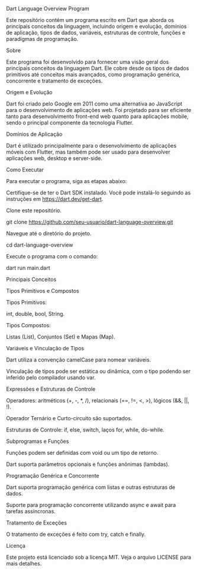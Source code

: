 Dart Language Overview Program

Este repositório contém um programa escrito em Dart que aborda os principais conceitos da linguagem, incluindo origem e evolução, domínios de aplicação, tipos de dados, variáveis, estruturas de controle, funções e paradigmas de programação.

Sobre

Este programa foi desenvolvido para fornecer uma visão geral dos principais conceitos da linguagem Dart. Ele cobre desde os tipos de dados primitivos até conceitos mais avançados, como programação genérica, concorrente e tratamento de exceções.

Origem e Evolução

Dart foi criado pelo Google em 2011 como uma alternativa ao JavaScript para o desenvolvimento de aplicações web. Foi projetado para ser eficiente tanto para desenvolvimento front-end web quanto para aplicações mobile, sendo o principal componente da tecnologia Flutter.

Domínios de Aplicação

Dart é utilizado principalmente para o desenvolvimento de aplicações móveis com Flutter, mas também pode ser usado para desenvolver aplicações web, desktop e server-side.

Como Executar

Para executar o programa, siga as etapas abaixo:

Certifique-se de ter o Dart SDK instalado. Você pode instalá-lo seguindo as instruções em https://dart.dev/get-dart.

Clone este repositório.

git clone https://github.com/seu-usuario/dart-language-overview.git

Navegue até o diretório do projeto.

cd dart-language-overview

Execute o programa com o comando:

dart run main.dart

Principais Conceitos

Tipos Primitivos e Compostos

Tipos Primitivos:

int, double, bool, String.

Tipos Compostos:

Listas (List), Conjuntos (Set) e Mapas (Map).

Variáveis e Vinculação de Tipos

Dart utiliza a convenção camelCase para nomear variáveis.

Vinculação de tipos pode ser estática ou dinâmica, com o tipo podendo ser inferido pelo compilador usando var.

Expressões e Estruturas de Controle

Operadores: aritméticos (+, -, *, /), relacionais (==, !=, <, >), lógicos (&&, ||, !).

Operador Ternário e Curto-circuito são suportados.

Estruturas de Controle: if, else, switch, laços for, while, do-while.

Subprogramas e Funções

Funções podem ser definidas com void ou um tipo de retorno.

Dart suporta parâmetros opcionais e funções anônimas (lambdas).

Programação Genérica e Concorrente

Dart suporta programação genérica com listas e outras estruturas de dados.

Suporte para programação concorrente utilizando async e await para tarefas assíncronas.

Tratamento de Exceções

O tratamento de exceções é feito com try, catch e finally.

Licença

Este projeto está licenciado sob a licença MIT. Veja o arquivo LICENSE para mais detalhes.
